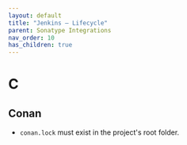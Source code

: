 ```yaml
---
layout: default
title: "Jenkins – Lifecycle"
parent: Sonatype Integrations
nav_order: 10
has_children: true
---
```


# C

## Conan

- `conan.lock` must exist in the project's root folder.
